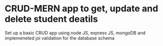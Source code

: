 # CRUD-MERN app to get, update and delete student deatils 
Set up a basic CRUD app using node JS, express JS, mongoDB and implemeneted joi validation for the database schema
